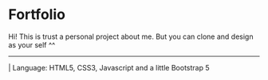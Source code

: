 # Fortfolio

Hi!
This is trust a personal project about me. But you can clone and design as your self ^^ 

----------------------------------------------------------------------------------------
| Language: HTML5, CSS3, Javascript and a little Bootstrap 5

